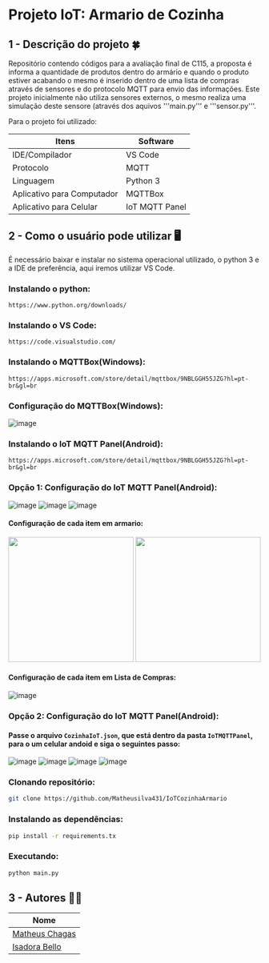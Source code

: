 # Projeto IoT: Armario de Cozinha

## 1 - Descrição do projeto :four_leaf_clover:

Repositório contendo códigos para a avaliação final de C115, a proposta é informa a quantidade de produtos dentro do armário e quando o produto estiver acabando o mesmo é inserido dentro de uma lista de compras através de sensores e do protocolo MQTT para envio das informações. Este projeto inicialmente não utiliza sensores externos, o mesmo realiza uma simulação deste sensore (através dos aquivos '''main.py''' e '''sensor.py'''. 

Para o projeto foi utilizado:

| **Itens** | **Software**  |
|------------------|--------------|
| IDE/Compilador | VS Code |
| Protocolo | MQTT |
| Linguagem | Python 3 |
| Aplicativo para Computador | MQTTBox |
| Aplicativo para Celular | IoT MQTT Panel |


## 2 - Como o usuário pode utilizar :desktop_computer:
É necessário baixar e instalar no sistema operacional utilizado, o python 3 e a IDE de preferência, aqui iremos utilizar VS Code.

### Instalando o python:
```
https://www.python.org/downloads/
``` 

### Instalando o VS Code:
```
https://code.visualstudio.com/
```

### Instalando o MQTTBox(Windows):
```
https://apps.microsoft.com/store/detail/mqttbox/9NBLGGH55JZG?hl=pt-br&gl=br
```

### Configuração do MQTTBox(Windows):
![image](https://user-images.githubusercontent.com/85804680/204111455-fef3ee68-9b04-4fdc-ab64-0f934d1c8e87.png)


### Instalando o IoT MQTT Panel(Android):
```
https://apps.microsoft.com/store/detail/mqttbox/9NBLGGH55JZG?hl=pt-br&gl=br
```

### Opção 1: Configuração do IoT MQTT Panel(Android):
![image](https://user-images.githubusercontent.com/85804680/204116780-660758db-6f97-498d-9886-bc48c214cf1c.png)
![image](https://user-images.githubusercontent.com/85804680/204116718-8c73d7cb-0c50-4c43-a2b5-a92a2e36ba94.png)
![image](https://user-images.githubusercontent.com/85804680/204116726-f28391b7-316e-4398-b9d1-a5b407fb6a71.png)

#### Configuração de cada item em armario:

<img src="https://user-images.githubusercontent.com/85804680/204117104-69a56c44-a96f-49b8-b4d5-b4f5624f67cf.png" width="250"> <img src="https://user-images.githubusercontent.com/85804680/204117150-f1324934-d431-4d40-bbe1-046df03a4b2f.png" width="250">

#### Configuração de cada item em Lista de Compras:
![image](https://user-images.githubusercontent.com/85804680/204117260-29783a20-6f96-4c71-8724-f2de1308e6d8.png)

### Opção 2: Configuração do IoT MQTT Panel(Android):

#### Passe o arquivo ```CozinhaIoT.json```, que está dentro da pasta ```IoTMQTTPanel```, para o um celular andoid e siga o seguintes passo:
![image](https://user-images.githubusercontent.com/85804680/204117328-a18db800-098d-4086-ba20-0eb3c4cb4897.png)
![image](https://user-images.githubusercontent.com/85804680/204117344-f34b82b4-3cc5-45e6-9857-e14864044343.png)
![image](https://user-images.githubusercontent.com/85804680/204117352-b1aab207-8567-4c59-8644-e0310359e8f1.png)
![image](https://user-images.githubusercontent.com/85804680/204117417-51f4d6e7-1b17-4d41-b5a7-55ed27f506a4.png)

### Clonando repositório:
```bash
git clone https://github.com/Matheusilva431/IoTCozinhaArmario
```

### Instalando as dependências:
```bash
pip install -r requirements.tx
```

### Executando:
```bash
python main.py
```

## 3 - Autores :curly_haired_man:

| **Nome**        |
|-----------------|
| [Matheus Chagas](https://github.com/Matheusilva431) |
| [Isadora Bello](https://github.com/isadorabello1) |
